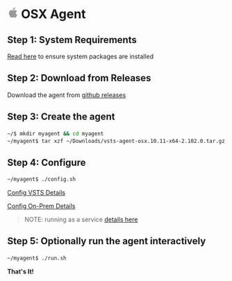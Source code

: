 # ![osx](../res/apple_med.png) OSX Agent

## Step 1: System Requirements

[Read here](../preview/latebreaking.md) to ensure system packages are installed

## Step 2: Download from Releases

Download the agent from [github releases](https://github.com/Microsoft/vsts-agent/releases/tag/v2.102.0)

## Step 3: Create the agent

```bash
~/$ mkdir myagent && cd myagent
~/myagent$ tar xzf ~/Downloads/vsts-agent-osx.10.11-x64-2.102.0.tar.gz
```
## Step 4: Configure

```bash
~/myagent$ ./config.sh

```

[Config VSTS Details](configvsts.md)  

[Config On-Prem Details](configonprem.md)

> NOTE: running as a service [details here](nixsvc.md)

## Step 5: Optionally run the agent interactively

```bash
~/myagent$ ./run.sh
```

**That's It!**  
